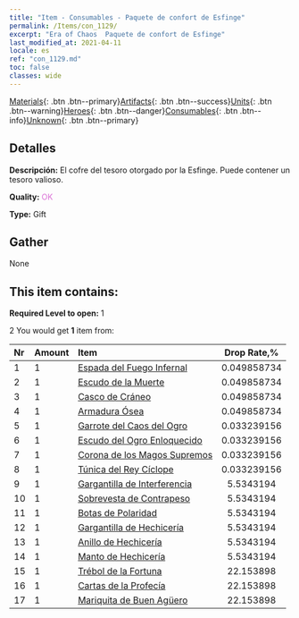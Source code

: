 ```yaml
---
title: "Item - Consumables - Paquete de confort de Esfinge"
permalink: /Items/con_1129/
excerpt: "Era of Chaos  Paquete de confort de Esfinge"
last_modified_at: 2021-04-11
locale: es
ref: "con_1129.md"
toc: false
classes: wide
---
```

 [Materials](/es/Items/){: .btn .btn--primary}[Artifacts](/es/Items/Artifacts/){: .btn .btn--success}[Units](/es/Items/Units/){: .btn .btn--warning}[Heroes](/es/Items/Heroes/){: .btn .btn--danger}[Consumables](/es/Items/Consumables/){: .btn .btn--info}[Unknown](/es/Items/Unknown/){: .btn .btn--primary}

## Detalles
 **Descripción:** El cofre del tesoro otorgado por la Esfinge. Puede contener un tesoro valioso.

 **Quality:** <span style="color: #DA70D6">OK</span>

 **Type:** Gift

## Gather

  None

## This item contains:

 **Required Level to open:** 1

 2 You would get **1** item  from:

  | Nr | Amount |     Item    | Drop Rate,% |
  |:---|:-------|:------------|:---------:|
  | 1 | 1 | [Espada del Fuego Infernal](/es/Items/art_121/) | 0.049858734 | 
  | 2 | 1 | [Escudo de la Muerte](/es/Items/art_122/) | 0.049858734 | 
  | 3 | 1 | [Casco de Cráneo](/es/Items/art_123/) | 0.049858734 | 
  | 4 | 1 | [Armadura Ósea](/es/Items/art_124/) | 0.049858734 | 
  | 5 | 1 | [Garrote del Caos del Ogro](/es/Items/art_125/) | 0.033239156 | 
  | 6 | 1 | [Escudo del Ogro Enloquecido](/es/Items/art_126/) | 0.033239156 | 
  | 7 | 1 | [Corona de los Magos Supremos](/es/Items/art_127/) | 0.033239156 | 
  | 8 | 1 | [Túnica del Rey Cíclope](/es/Items/art_128/) | 0.033239156 | 
  | 9 | 1 | [Gargantilla de Interferencia](/es/Items/art_118/) | 5.5343194 | 
  | 10 | 1 | [Sobrevesta de Contrapeso](/es/Items/art_119/) | 5.5343194 | 
  | 11 | 1 | [Botas de Polaridad](/es/Items/art_120/) | 5.5343194 | 
  | 12 | 1 | [Gargantilla de Hechicería](/es/Items/art_115/) | 5.5343194 | 
  | 13 | 1 | [Anillo de Hechicería](/es/Items/art_116/) | 5.5343194 | 
  | 14 | 1 | [Manto de Hechicería](/es/Items/art_117/) | 5.5343194 | 
  | 15 | 1 | [Trébol de la Fortuna](/es/Items/art_109/) | 22.153898 | 
  | 16 | 1 | [Cartas de la Profecía](/es/Items/art_110/) | 22.153898 | 
  | 17 | 1 | [Mariquita de Buen Agüero](/es/Items/art_111/) | 22.153898 | 
